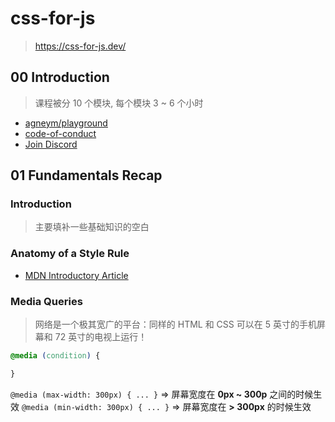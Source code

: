 # css-for-js

> <https://css-for-js.dev/>

## 00 Introduction

> 课程被分 10 个模块, 每个模块 3 ~ 6 个小时

- [agneym/playground](https://github.com/agneym/playground)
- [code-of-conduct](https://courses.joshwcomeau.com/code-of-conduct)
- [Join Discord](https://discord.gg/99sDe5zDVA)

## 01 Fundamentals Recap

### Introduction

> 主要填补一些基础知识的空白

### Anatomy of a Style Rule

- [MDN Introductory Article](https://developer.mozilla.org/en-US/docs/Learn/CSS/First_steps/Getting_started)

### Media Queries

> 网络是一个极其宽广的平台：同样的 HTML 和 CSS 可以在 5 英寸的手机屏幕和 72 英寸的电视上运行！

```css
@media (condition) {

}
```

`@media (max-width: 300px) { ... }` => 屏幕宽度在 **0px ~ 300p** 之间的时候生效
`@media (min-width: 300px) { ... }` => 屏幕宽度在 **> 300px** 的时候生效
